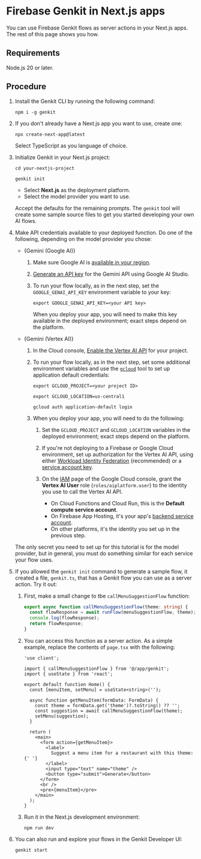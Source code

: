 # Firebase Genkit in Next.js apps

You can use Firebase Genkit flows as server actions in your Next.js apps.
The rest of this page shows you how.

## Requirements

Node.js 20 or later.

## Procedure

1.  Install the Genkit CLI by running the following command:

    ```posix-terminal
    npm i -g genkit
    ```

1.  If you don't already have a Next.js app you want to use, create one:

    ```posix-terminal
    npx create-next-app@latest
    ```

    Select TypeScript as you language of choice.

1.  Initialize Genkit in your Next.js project:

    ```posix-terminal
    cd your-nextjs-project

    genkit init
    ```

    - Select **Next.js** as the deployment platform.
    - Select the model provider you want to use.

    Accept the defaults for the remaining prompts. The `genkit` tool will create
    some sample source files to get you started developing your own AI flows.

1.  Make API credentials available to your deployed function. Do one of the
    following, depending on the model provider you chose:

    - {Gemini (Google AI)}

      1.  Make sure Google AI is
          [available in your region](https://ai.google.dev/available_regions).

      1.  [Generate an API key](https://aistudio.google.com/app/apikey) for the
          Gemini API using Google AI Studio.

      1.  To run your flow locally, as in the next
          step, set the `GOOGLE_GENAI_API_KEY` environment variable to your key:

          ```posix-terminal
          export GOOGLE_GENAI_API_KEY=<your API key>
          ```

          When you deploy your app, you will need to make this key available in
          the deployed environment; exact steps depend on the platform.

    - {Gemini (Vertex AI)}

      1.  In the Cloud console,
          [Enable the Vertex AI API](https://console.cloud.google.com/apis/library/aiplatform.googleapis.com?project=_)
          for your project.

      1.  To run your flow locally, as in the next
          step, set some additional environment variables and use the
          [`gcloud`](https://cloud.google.com/sdk/gcloud) tool to set up
          application default credentials:

          ```posix-terminal
          export GCLOUD_PROJECT=<your project ID>

          export GCLOUD_LOCATION=us-central1

          gcloud auth application-default login
          ```

      1.  When you deploy your app, you will need to do the following:

          1.  Set the `GCLOUD_PROJECT` and `GCLOUD_LOCATION` variables in the
              deployed environment; exact steps depend on the platform.

          1.  If you're not deploying to a Firebase or Google Cloud environment,
              set up authorization for the Vertex AI API, using either
              [Workload Identity Federation](https://cloud.google.com/iam/docs/workload-identity-federation)
              (recommended) or a [service account key](https://cloud.google.com/iam/docs/service-account-creds#key-types).

          1.  On the [IAM](https://console.cloud.google.com/iam-admin/iam?project=_)
              page of the Google Cloud console, grant the **Vertex AI User**
              role (`roles/aiplatform.user`) to the identity you use to call the
              Vertex AI API.

              - On Cloud Functions and Cloud Run, this is the
                **Default compute service account**.
              - On Firebase App Hosting, it's your app's
                [backend service account](https://firebase.google.com/docs/app-hosting/about-app-hosting#service-account).
              - On other platforms, it's the identity you set up in the previous
                step.

    The only secret you need to set up for this tutorial is for the model
    provider, but in general, you must do something similar for each service
    your flow uses.

1.  If you allowed the `genkit init` command to generate a sample flow, it
    created a file, `genkit.ts`, that has a Genkit flow you can use as a server
    action. Try it out:

    1.  First, make a small change to tbe `callMenuSuggestionFlow` function:

        ```ts
        export async function callMenuSuggestionFlow(theme: string) {
          const flowResponse = await runFlow(menuSuggestionFlow, theme);
          console.log(flowResponse);
          return flowResponse;
        }
        ```

    1.  You can access this function as a server action. As a simple example,
        replace the contents of `page.tsx` with the following:

        ```tsx
        'use client';

        import { callMenuSuggestionFlow } from '@/app/genkit';
        import { useState } from 'react';

        export default function Home() {
          const [menuItem, setMenu] = useState<string>('');

          async function getMenuItem(formData: FormData) {
            const theme = formData.get('theme')?.toString() ?? '';
            const suggestion = await callMenuSuggestionFlow(theme);
            setMenu(suggestion);
          }

          return (
            <main>
              <form action={getMenuItem}>
                <label>
                  Suggest a menu item for a restaurant with this theme:{' '}
                </label>
                <input type="text" name="theme" />
                <button type="submit">Generate</button>
              </form>
              <br />
              <pre>{menuItem}</pre>
            </main>
          );
        }
        ```

    1.  Run it in the Next.js development environment:

        ```posix-terminal
        npm run dev
        ```

1.  You can also run and explore your flows in the Genkit Developer UI:

    ```posix-terminal
    genkit start
    ```
